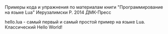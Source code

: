 Примеры кода и упражнения по материалам книги "Программирование на языке Lua" Иерузалимски Р. 2014 ДМК-Пресс

hello.lua - самый первый и самый простой пример на языке Lua. Классический Hello World!